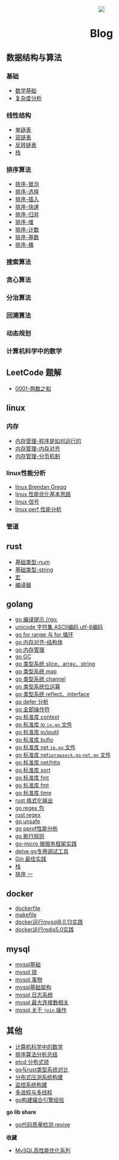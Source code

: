 <p align='center'>
<img src='https://github.com/w1991668899/blog/blob/master/image/index.jpeg'>
</p>

#  <p align='center'> Blog </p>

## 数据结构与算法

### 基础

- [数学基础](https://github.com/w1991668899/blog/blob/master/structuresandalgorithms/%E6%95%B0%E5%AD%A6%E5%9F%BA%E7%A1%80.md)
- [复杂度分析](https://www.jianshu.com/p/444c65ebb416)


### 线性结构

- [单链表](https://github.com/w1991668899/blog/blob/master/go/structures_algorithms/single_link.md)
- [双链表](https://github.com/w1991668899/blog/blob/master/go/structures_algorithms/double_link.md)
- [反转链表]()
- [栈]()

### 排序算法

- [排序-冒泡]()
- [排序-选择]()
- [排序-插入]()
- [排序-快速]()
- [排序-归并]()
- [排序-堆]()
- [排序-计数]()
- [排序-基数]()
- [排序-桶]()

### 搜索算法

### 贪心算法


### 分治算法

### 回溯算法

### 动态规划

### 计算机科学中的数学



## LeetCode 题解

- [0001-两数之和](https://github.com/w1991668899/blog/blob/master/leetcode/0001.md)



## linux

### 内存

- [内存管理-程序是如何运行的](https://www.jianshu.com/p/f42ad2f9af73)
- [内存管理-内存对齐](https://www.jianshu.com/p/be89357ab475)
- [内存管理-分页机制](https://www.jianshu.com/p/f9e362e64ef9)

### linux性能分析

- [linux Brendan Gregg](http://www.brendangregg.com/Perf/linux_perf_tools_full.png)
- [linux 性能优化基本思路](https://github.com/w1991668899/blog/blob/master/linux/linux%E6%80%A7%E8%83%BD%E4%BC%98%E5%8C%96%E5%9F%BA%E6%9C%AC%E6%80%9D%E8%B7%AF.md)
- [linux 信号](https://github.com/w1991668899/blog/blob/master/linux/%E4%BF%A1%E5%8F%B7.md)
- [linux perf 性能分析]()

### 管道


## rust

- [基础类型-num]()
- [基础类型-string]()
- [宏]()
- [编译器]()


## golang

- [go 编译提示 //go:]()
- [unicode 字符集 ASCII编码 utf-8编码](https://github.com/w1991668899/blog/blob/master/go/unicode.md)
- [go for range 与 for 循环]()
- [go 内存对齐-结构体](https://www.jianshu.com/p/a0c5315400a7)
- [go 内存管理]()
- [go GC]()
- [go 类型系统 slice、array、string](https://github.com/w1991668899/blog/blob/master/go/%E5%88%87%E7%89%87%E4%B8%8E%E6%95%B0%E7%BB%84.md)
- [go 类型系统 map](https://github.com/w1991668899/blog/blob/master/go/map.md)
- [go 类型系统 channel](https://github.com/w1991668899/blog/blob/master/go/concurrent/channel.md)
- [go 类型系统位运算](https://github.com/w1991668899/blog/blob/master/go/%E4%BD%8D%E8%BF%90%E7%AE%97.md)
- [go 类型系统 reflect、interface](https://github.com/w1991668899/blog/blob/master/go/reflect_interface.md)
- [go defer 分析](https://github.com/w1991668899/blog/blob/master/go/defer.md)
- [go 全部操作符](https://github.com/w1991668899/blog/blob/master/go/%E5%85%A8%E9%83%A8%E6%93%8D%E4%BD%9C%E7%AC%A6.md)
- [go 标准库 context](https://github.com/w1991668899/blog/blob/master/go/context.md)
- [go 标准库 io `io.go` 文件](https://github.com/w1991668899/blog/blob/master/go/io/io.md)
- [go 标准库 io/ioutil]()
- [go 标准库 bufio]()
- [go 标准库 net `ip.go` 文件](https://github.com/w1991668899/blog/blob/master/go/net/net_ip.md)
- [go 标准库 net`iprawsock.go` `net.go` 文件](https://github.com/w1991668899/blog/blob/master/go/net/net_iprawsock.md)
- [go 标准库 net/http]()
- [go 标准库 sort]()
- [go 标准库 fmt](https://github.com/w1991668899/blog/blob/master/go/fmt.md)
- [go 标准库 fmt]()
- [go 标准库 time]()
- [rust 格式化输出]()
- [go regex 包]()
- [rust regex]()
- [go unsafe]()
- [go pprof性能分析]()
- [go 断行规则]()
- [go-micro 微服务框架实践](https://github.com/w1991668899/go-micro)
- [delve go专用调试工具](https://github.com/w1991668899/blog/blob/master/go/delve.md)
- [Gin 最佳实践](https://github.com/w1991668899/gin_example/blob/master/README.md)
- [栈](https://github.com/w1991668899/blog/blob/master/go/structures_algorithms/stack.md)
- [排序 一](https://github.com/w1991668899/blog/blob/master/go/structures_algorithms/%E6%8E%92%E5%BA%8F%20%E4%B8%80.md)

## docker

- [dockerfile]()
- [makefile]()
- [docker运行mysql8.0.13实践](https://www.jianshu.com/p/49f7e46cf4c6)
- [docker运行redis5.0实践](https://www.jianshu.com/p/cb3f94b263da)

## mysql

- [mysql基础]()
- [mysql 锁]()
- [mysql 事物](https://github.com/w1991668899/blog/blob/master/mysql/%E4%BA%8B%E7%89%A9%E9%9A%94%E7%A6%BB.md)
- [mysql基础架构](https://github.com/w1991668899/blog/blob/master/mysql/mysql%E5%9F%BA%E7%A1%80%E6%9E%B6%E6%9E%84.md)
- [mysql 日志系统](https://github.com/w1991668899/blog/blob/master/mysql/mysql%E6%97%A5%E5%BF%97%E7%B3%BB%E7%BB%9F.md)
- [mysql 最大连接数相关]()
- [mysql 关于 `join` 操作]()


## 其他

- [计算机科学中的数学]()
- [排序算法分析总结]()
- [etcd 分布式锁]()
- [go与rust类型系统对比]()
- [分布式压测系统构建](https://github.com/w1991668899/blog/blob/master/monitoring/jmeter.md)
- [监控系统构建](https://github.com/w1991668899/blog/blob/master/monitoring/monitoring.md)
- [多进程与多线程](https://github.com/w1991668899/blog/blob/master/go/concurrent/%E5%A4%9A%E8%BF%9B%E7%A8%8B%E4%B8%8E%E5%A4%9A%E7%BA%BF%E7%A8%8B.md)
- [go构建撮合引擎经验]()

**go lib share**

- [go代码质量检测 revive](https://github.com/mgechev/revive)





**收藏**

- [MySQL高性能优化系列](https://www.cnblogs.com/huchong/tag/MySQL%E9%AB%98%E6%80%A7%E8%83%BD%E4%BC%98%E5%8C%96%E7%B3%BB%E5%88%97/)








